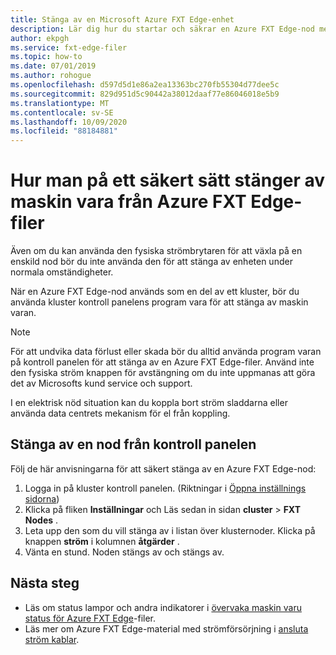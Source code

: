 ```yaml
---
title: Stänga av en Microsoft Azure FXT Edge-enhet
description: Lär dig hur du startar och säkrar en Azure FXT Edge-nod med hjälp av kluster kontroll panelens program vara.
author: ekpgh
ms.service: fxt-edge-filer
ms.topic: how-to
ms.date: 07/01/2019
ms.author: rohogue
ms.openlocfilehash: d597d5d1e86a2ea13363bc270fb55304d77dee5c
ms.sourcegitcommit: 829d951d5c90442a38012daaf77e86046018e5b9
ms.translationtype: MT
ms.contentlocale: sv-SE
ms.lasthandoff: 10/09/2020
ms.locfileid: "88184881"
---
```

# <a name="how-to-safely-power-off-azure-fxt-edge-filer-hardware"></a>Hur man på ett säkert sätt stänger av maskin vara från Azure FXT Edge-filer

Även om du kan använda den fysiska strömbrytaren för att växla på en enskild nod bör du inte använda den för att stänga av enheten under normala omständigheter.

När en Azure FXT Edge-nod används som en del av ett kluster, bör du använda kluster kontroll panelens program vara för att stänga av maskin varan. 

> [!NOTE] 
> För att undvika data förlust eller skada bör du alltid använda program varan på kontroll panelen för att stänga av en Azure FXT Edge-filer. Använd inte den fysiska ström knappen för avstängning om du inte uppmanas att göra det av Microsofts kund service och support.
> 
> I en elektrisk nöd situation kan du koppla bort ström sladdarna eller använda data centrets mekanism för el från koppling.

## <a name="shut-down-a-node-from-the-control-panel"></a>Stänga av en nod från kontroll panelen

Följ de här anvisningarna för att säkert stänga av en Azure FXT Edge-nod:

1. Logga in på kluster kontroll panelen. (Riktningar i [Öppna inställnings sidorna](fxt-cluster-create.md#open-the-settings-pages))
1. Klicka på fliken **Inställningar** och Läs sedan in sidan **cluster**  >  **FXT Nodes** .
1. Leta upp den som du vill stänga av i listan över klusternoder. Klicka på knappen **ström** i kolumnen **åtgärder** . 
1. Vänta en stund. Noden stängs av och stängs av.

## <a name="next-steps"></a>Nästa steg

* Läs om status lampor och andra indikatorer i [övervaka maskin varu status för Azure FXT Edge](fxt-monitor.md)-filer.
* Läs mer om Azure FXT Edge-material med strömförsörjning i [ansluta ström kablar](fxt-network-power.md#connect-power-cables).
